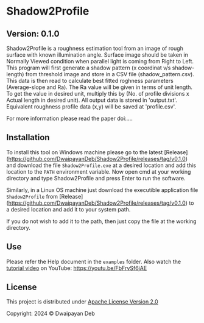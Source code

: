 # Shadow2Profile
## Version: 0.1.0

Shadow2Profile is a roughness estimation tool from an image of rough surface with known illumination angle.
Surface image should be taken in Normally Viewed condition when parallel light is coming from Right to Left.
This program will first generate a shadow pattern (x coordinat v/s shadow-length) from threshold image and store in a CSV file (shadow_pattern.csv).
This data is then read to calculate best fitted roghness parameters (Average-slope and Ra).
The Ra value will be given in terms of unit length. To get the value in desired unit, multiply this by (No. of profile divisions x Actual length in desired unit).
All output data is stored in 'output.txt'.
Equivalent roughness profile data (x,y) will be saved at 'profile.csv'.

For more information please read the paper doi:....

## Installation
To install this tool on Windows machine please go to the latest [Release] (https://github.com/DwaipayanDeb/Shadow2Profile/releases/tag/v0.1.0) and download the file `Shadow2Profile.exe` at a desired location and add this location to the `PATH` environment variable. Now open cmd at your working directory and type Shadow2Profile and press Enter to run the software.

Similarly, in a Linux OS machine just download the executible application file `Shadow2Profile` from [Release] (https://github.com/DwaipayanDeb/Shadow2Profile/releases/tag/v0.1.0) to a desired location and add it to your system path.

If you do not wish to add it to the path, then just copy the file at the working directory.

## Use
Please refer the Help document in the `examples` folder. Also watch the [tutorial video](https://youtu.be/FbFrvSf6jAE) on YouTube: https://youtu.be/FbFrvSf6jAE 



## License
This project is distributed under [Apache License Version 2.0](http://www.apache.org/licenses/LICENSE-2.0.txt)

Copyright: 2024 &copy; Dwaipayan Deb
